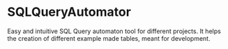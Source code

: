 # SQLQueryAutomator
Easy and intuitive SQL Query automaton tool for different projects. It helps the creation of different example made tables, meant for development.
